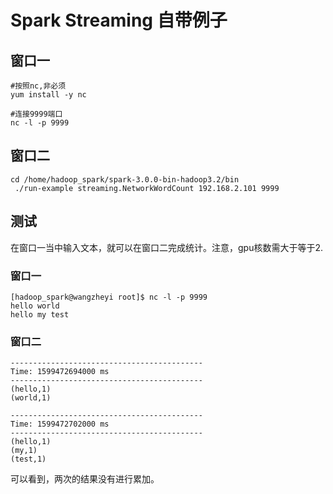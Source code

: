 # Spark Streaming 自带例子

## 窗口一
	#按照nc,非必须
	yum install -y nc
	
	#连接9999端口
	nc -l -p 9999

## 窗口二

	cd /home/hadoop_spark/spark-3.0.0-bin-hadoop3.2/bin
	 ./run-example streaming.NetworkWordCount 192.168.2.101 9999
	 
	 
## 测试

在窗口一当中输入文本，就可以在窗口二完成统计。注意，gpu核数需大于等于2.


### 窗口一

	[hadoop_spark@wangzheyi root]$ nc -l -p 9999
	hello world
	hello my test
	
### 窗口二

	-------------------------------------------
	Time: 1599472694000 ms
	-------------------------------------------
	(hello,1)
	(world,1)

	-------------------------------------------
	Time: 1599472702000 ms
	-------------------------------------------
	(hello,1)
	(my,1)
	(test,1)
	
可以看到，两次的结果没有进行累加。